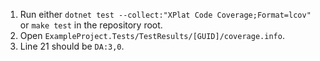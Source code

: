 1. Run either `dotnet test --collect:"XPlat Code Coverage;Format=lcov"` or
`make test` in the repository root.
2. Open `ExampleProject.Tests/TestResults/[GUID]/coverage.info`.
3. Line 21 should be `DA:3,0`.
